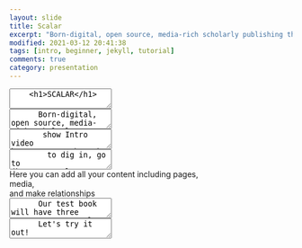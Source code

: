 ```yaml
---
layout: slide
title: Scalar
excerpt: "Born-digital, open source, media-rich scholarly publishing that's as easy as blogging"
modified: 2021-03-12 20:41:38
tags: [intro, beginner, jekyll, tutorial]
comments: true
category: presentation
---
```


<section data-markdown>
  <textarea data-template>
    <h1>SCALAR</h1>
	</textarea>
</section>

<section data-markdown>
  <textarea data-template>
	  Born-digital, open source, media-rich scholarly publishing tool
	</textarea>
</section>

<section data-markdown>
	<script type="text/template">
		- Free, open source, scholarly publishing platform <!-- .element: class="fragment" data-fragment-index="1" -->
		- Non-linear navigation <!-- .element: class="fragment" data-fragment-index="2" -->
		- Media rich <!-- .element: class="fragment" data-fragment-index="3" -->
		</script>
</section>

<section data-markdown>
	<script type="text/template">
		- Supports annotation <!-- .element: class="fragment" data-fragment-index="1" -->
		- Supports collaborative writing <!-- .element: class="fragment" data-fragment-index="2" -->
		- As easy to use as most blogging software  <!-- .element: class="fragment" data-fragment-index="3" -->
		</script>
</section>

<section data-markdown>
  <textarea data-template>
	   show Intro video https://youtu.be/T6k4IpSOgHY
	</textarea>
</section>

<section data-markdown>
  <textarea data-template>
	    to dig in, go to (https://scalar.usc.edu/works/guide2/index)
  </textarea>
</section>

<section data-markdown>
	<script type="text/template">
		- Register for an account [link](https://scalar.me/anvc/scalar/) <!-- .element: class="fragment" data-fragment-index="1" -->
		- Log into Dashboard [link](https://scalar.usc.edu/works/) <!-- .element: class="fragment" data-fragment-index="2" -->
	</script>
</section>

<section data-background-image="https://live.staticflickr.com/65535/51074328927_6229eb0439_b_d.jpg"
          data-background-size="800px">  
</section>
<section data-background-image="https://live.staticflickr.com/65535/51005097175_ecce57a5ea_b_d.jpg"
        data-background-size="800px">
</section>

<section>
  <section> Here you can add all your content including pages,</section>
  <section>media, </section>
  <section>and make relationships </section>
</section>

<section data-markdown>
	<script type="text/template">
		- Metadata <!-- .element: class="fragment" data-fragment-index="1" -->
		- annotation <!-- .element: class="fragment" data-fragment-index="2" -->
		- Comments <!-- .element: class="fragment" data-fragment-index="3" -->
    - Visualisations for content <!-- .element: class="fragment" data-fragment-index="4" -->
  </script>
</section>

<section data-background-image="https://live.staticflickr.com/65535/51096519446_df8dc6d631_o_d.jpg"
          data-background-size="800px">  
</section>
<section data-markdown>
	<script type="text/template">
		- to start, you need an outline <!-- .element: class="fragment" data-fragment-index="1" -->
		- collect media <!-- .element: class="fragment" data-fragment-index="2" -->
		- consider how you want the info to flow <!-- .element: class="fragment" data-fragment-index="3" -->
    - of course, you can edit and change <!-- .element: class="fragment" data-fragment-index="4" -->
  </script>
</section>

<section data-markdown>
  <textarea data-template>
      Our test book will have three pages: Trumpet, Alto horn and Euphonium
	</textarea>
</section>

<section data-markdown>
  <textarea data-template>
      Let's try it out!
	</textarea>
</section>
